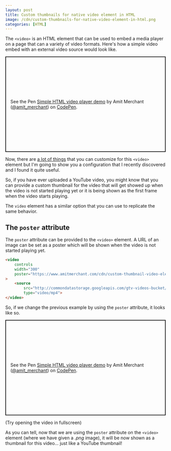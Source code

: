 ```yaml
---
layout: post
title: Custom thumbnails for native video element in HTML
image: /cdn/custom-thumbnails-for-native-video-element-in-html.png
categories: [HTML]
---
```


The `<video>` is an HTML element that can be used to embed a media player on a page that can a variety of video formats. Here's how a simple video embed with an external video source would look like.

<p class="codepen" data-height="300" data-theme-id="dark" data-default-tab="html,result" data-slug-hash="vYZQzWW" data-user="amit_merchant" style="height: 300px; box-sizing: border-box; display: flex; align-items: center; justify-content: center; border: 2px solid; margin: 1em 0; padding: 1em;">
  <span>See the Pen <a href="https://codepen.io/amit_merchant/pen/vYZQzWW">
  Simple HTML video player demo</a> by Amit Merchant (<a href="https://codepen.io/amit_merchant">@amit_merchant</a>)
  on <a href="https://codepen.io">CodePen</a>.</span>
</p>
<script async src="https://cpwebassets.codepen.io/assets/embed/ei.js"></script>

Now, there are [a lot of things](https://developer.mozilla.org/en-US/docs/Web/HTML/Element/video#attributes) that you can customize for this `<video>` element but I'm going to show you a configuration that I recently discovered and I found it quite useful.

So, if you have ever uploaded a YouTube video, you might know that you can provide a custom thumbnail for the video that will get showed up when the video is not started playing yet or it is being shown as the first frame when the video starts playing.

The `video` element has a similar option that you can use to replicate the same behavior.

## The `poster` attribute

The `poster` attribute can be provided to the `<video>` element. A URL of an image can be set as a poster which will be shown when the video is not started playing yet.

```html
<video 
    controls 
    width="300" 
    poster="https://www.amitmerchant.com/cdn/custom-thumbnail-video-element.png"
>
    <source 
        src="http://commondatastorage.googleapis.com/gtv-videos-bucket/sample/BigBuckBunny.mp4"
        type="video/mp4">
</video>
```

So, if we change the previous example by using the `poster` attribute, it looks like so.

<p class="codepen" data-height="300" data-theme-id="dark" data-default-tab="html,result" data-slug-hash="MWozqqY" data-user="amit_merchant" style="height: 300px; box-sizing: border-box; display: flex; align-items: center; justify-content: center; border: 2px solid; margin: 1em 0; padding: 1em;">
  <span>See the Pen <a href="https://codepen.io/amit_merchant/pen/MWozqqY">
  Simple HTML video player demo</a> by Amit Merchant (<a href="https://codepen.io/amit_merchant">@amit_merchant</a>)
  on <a href="https://codepen.io">CodePen</a>.</span>
</p>
<script async src="https://cpwebassets.codepen.io/assets/embed/ei.js"></script>

(Try opening the video in fullscreen)

As you can tell, now that we are using the `poster` attribute on the `<video>` element (where we have given a *.png* image), it will be now shown as a thumbnail for this video... just like a YouTube thumbnail!
